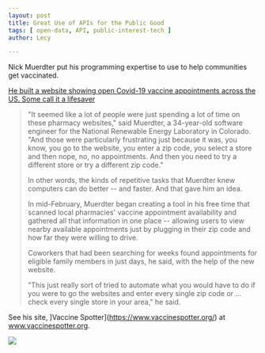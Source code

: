 ```yaml
---
layout: post
title: Great Use of APIs for the Public Good
tags: [ open-data, API, public-interest-tech ]
author: Lecy 

---
```


Nick Muerdter put his programming expertise to use to help communities get vaccinated. 

[He built a website showing open Covid-19 vaccine appointments across the US. Some call it a lifesaver](https://www.cnn.com/2021/04/11/us/vaccine-spotter-help-finding-appointment/index.html)


> "It seemed like a lot of people were just spending a lot of time on these pharmacy websites," said Muerdter, a 34-year-old software engineer for the National Renewable Energy Laboratory in Colorado. "And those were particularly frustrating just because it was, you know, you go to the website, you enter a zip code, you select a store and then nope, no, no appointments. And then you need to try a different store or try a different zip code."
> 
> In other words, the kinds of repetitive tasks that Muerdter knew computers can do better -- and faster. And that gave him an idea.
> 
> In mid-February, Muerdter began creating a tool in his free time that scanned local pharmacies' vaccine appointment availability and gathered all that information in one place -- allowing users to view nearby available appointments just by plugging in their zip code and how far they were willing to drive.
> 
> Coworkers that had been searching for weeks found appointments for eligible family members in just days, he said, with the help of the new website.
> 
> "This just really sort of tried to automate what you would have to do if you were to go the websites and enter every single zip code or ... check every single store in your area," he said.

See his site, ]Vaccine Spotter](https://www.vaccinespotter.org/) at www.vaccinespotter.org. 

![](covid-vaccine-spotter.png)
